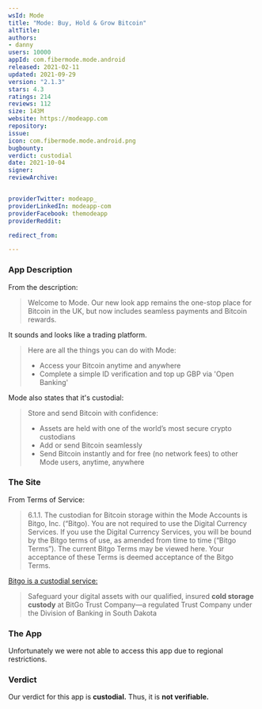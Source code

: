 ```yaml
---
wsId: Mode
title: "Mode: Buy, Hold & Grow Bitcoin"
altTitle: 
authors:
- danny
users: 10000
appId: com.fibermode.mode.android
released: 2021-02-11
updated: 2021-09-29
version: "2.1.3"
stars: 4.3
ratings: 214
reviews: 112
size: 143M
website: https://modeapp.com 
repository: 
issue: 
icon: com.fibermode.mode.android.png
bugbounty: 
verdict: custodial
date: 2021-10-04
signer: 
reviewArchive:


providerTwitter: modeapp_
providerLinkedIn: modeapp-com
providerFacebook: themodeapp
providerReddit: 

redirect_from:

---
```

### App Description
From the description:

> Welcome to Mode. Our new look app remains the one-stop place for Bitcoin in the UK, but now includes seamless payments and Bitcoin rewards.

It sounds and looks like a trading platform.

> Here are all the things you can do with Mode:  
> - Access your Bitcoin anytime and anywhere
> - Complete a simple ID verification and top up GBP via 'Open Banking'

Mode also states that it's custodial:	

> Store and send Bitcoin with confidence:
> - Assets are held with one of the world’s most secure crypto custodians
> - Add or send Bitcoin seamlessly
> - Send Bitcoin instantly and for free (no network fees) to other Mode users, anytime, anywhere

### The Site
From Terms of Service:

> 6.1.1. The custodian for Bitcoin storage within the Mode Accounts is Bitgo, Inc. (“Bitgo). You are not required to use the Digital Currency Services. If you use the Digital Currency Services, you will be bound by the Bitgo terms of use, as amended from time to time (“Bitgo Terms”). The current Bitgo Terms may be viewed here. Your acceptance of these Terms is deemed acceptance of the Bitgo Terms.

[Bitgo is a custodial service:](https://www.bitgo.com/services/custody/qualified-custody/)

> Safeguard your digital assets with our qualified, insured **cold storage custody** at BitGo Trust Company—a regulated Trust Company under the Division of Banking in South Dakota

### The App
Unfortunately we were not able to access this app due to regional restrictions.

### Verdict
Our verdict for this app is **custodial.** Thus, it is **not verifiable.**

